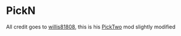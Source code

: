 # PickN
All credit goes to [willis81808](https://github.com/willis81808/), this is his [PickTwo](https://github.com/willis81808/PickTwo/) mod slightly modified
